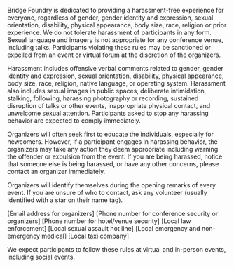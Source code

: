 Bridge Foundry is dedicated to providing a harassment-free experience for everyone, regardless of gender, gender identity and expression, sexual orientation, disability, physical appearance, body size, race, religion or prior experience. We do not tolerate harassment of participants in any form. Sexual language and imagery is not appropriate for any conference venue, including talks. Participants violating these rules may be sanctioned or expelled from an event or virtual forum at the discretion of the organizers. 

Harassment includes offensive verbal comments related to gender, gender identity and expression, sexual orientation, disability, physical appearance, body size, race, religion, native language, or operating system. Harassment also includes sexual images in public spaces, deliberate intimidation, stalking, following, harassing photography or recording, sustained disruption of talks or other events, inappropriate physical contact, and unwelcome sexual attention. Participants asked to stop any harassing behavior are expected to comply immediately.

Organizers will often seek first to educate the individuals, especially for newcomers. However, if a participant engages in harassing behavior, the organizers may take any action they deem appropriate  including warning the offender or expulsion from the event. If you are being harassed, notice that someone else is being harassed, or have any other concerns, please contact an organizer immediately. 

Organizers will identify themselves during the opening remarks of every event.  If you are unsure of who to contact, ask any volunteer (usually identified with a star on their name tag).

[Email address for organizers]
[Phone number for conference security or organizers]
[Phone number for hotel/venue security]
[Local law enforcement]
[Local sexual assault hot line]
[Local emergency and non-emergency medical]
[Local taxi company]

We expect participants to follow these rules at virtual and in-person events, including social events.
